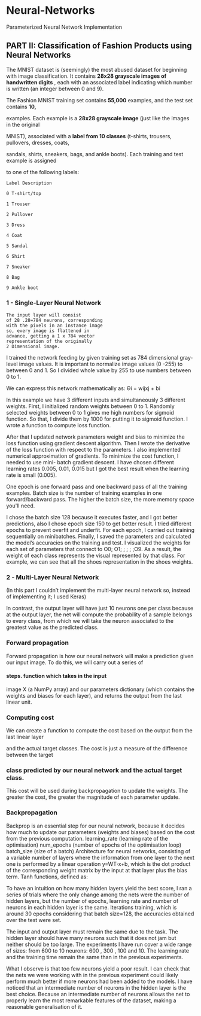 # Neural-Networks
Parameterized Neural Network Implementation
## PART II: Classification of Fashion Products using Neural Networks

The MNIST dataset is (seemingly) the most abused dataset for beginning with image
classification. It contains **28x28 grayscale images of handwritten digits** , each with an
associated label indicating which number is written (an integer between 0 and 9).

The Fashion MNIST training set contains **55,000** examples, and the test set contains **10,**

examples. Each example is a **28x28 grayscale image** (just like the images in the original

MNIST), associated with a **label from 10 classes** (t-shirts, trousers, pullovers, dresses, coats,

sandals, shirts, sneakers, bags, and ankle boots). Each training and test example is assigned

to one of the following labels:

```
Label Description
```
```
0 T-shirt/top
```
```
1 Trouser
```
```
2 Pullover
```
```
3 Dress
```
```
4 Coat
```
```
5 Sandal
```
```
6 Shirt
```
```
7 Sneaker
```
```
8 Bag
```
```
9 Ankle boot
```

### 1 - Single-Layer Neural Network

```
The input layer will consist
of 28 .28=784 neurons, corresponding
with the pixels in an instance image
so, every image is flattened in
advance, getting a 1 x 784 vector
representation of the originally
2 Dimensional image.
```
I trained the network feeding by given training set as 784 dimensional gray-level image
values. It is important to normalize image values (0 -255) to between 0 and 1. So I divided
whole value by 255 to use numbers between 0 to 1.

We can express this network mathematically as: Ɵi = wijxj + bi

In this example we have 3 different
inputs and simultaneously 3 different
weights.
First, I initialized random weights
between 0 to 1. Randomly selected
weights between 0 to 1 gives me high
numbers for sigmoid function. So
that, I divide them by 1000 for putting
it to sigmoid function.
I wrote a function to compute loss
function.

After that I updated network parameters weight and bias to minimize the loss function using
gradient descent algorithm.
Then I wrote the derivative of the loss
function with respect to the parameters. I
also implemented numerical
approximation of gradients. To minimize
the cost function, I needed to use mini-
batch gradient descent.
I have chosen different learning rates
0.005, 0.01, 0.015 but I got the best result
when the learning rate is small (0.005).


One epoch is one forward pass and one backward pass of all the training examples.
Batch size is the number of training examples in one forward/backward pass. The higher the
batch size, the more memory space you'll need.

I chose the batch size 128 because it executes faster, and I got better predictions, also I
chose epoch size 150 to get better result. I tried different epochs to prevent overfit and
underfit.
For each epoch, I carried out training sequentially on minibatches. Finally, I saved the
parameters and calculated the model’s accuracies on the training and test.
I visualized the weights for each set of parameters that connect to O0; O1; ; ; ; ;O9.
As a result, the weight of each class represents the visual represented by that class. For
example, we can see that all the shoes representation in the shoes weights.

### 2 - Multi-Layer Neural Network

(In this part I couldn’t implement the multi-layer neural network so, instead of implementing
it; I used Keras)

In contrast, the output layer will
have just 10 neurons one per class
because at the output layer, the
net will compute the probability of
a sample belongs to every class,
from which we will take the
neuron associated to the greatest
value as the predicted class.
### Forward propagation


Forward propagation is how our neural
network will make a prediction given our input
image. To do this, we will carry out a series of

#### steps. function which takes in the input


image X (a NumPy array) and
our parameters dictionary (which contains the
weights and biases for each layer), and returns
the output from the last linear unit.


### Computing cost

We can create a function to compute the cost based on the output from the last linear layer

and the actual target classes. The cost is just a measure of the difference between the target

### class predicted by our neural network and the actual target class.


This cost will be used during backpropagation to update the weights. The greater the cost,
the greater the magnitude of each parameter update.

### Backpropagation


Backprop is an essential step for our neural network, because it decides how much to
update our parameters (weights and biases) based on the cost from the previous
computation.
learning_rate (learning rate of the optimisation)
num_epochs (number of epochs of the optimisation loop)
batch_size (size of a batch)
Architecture for neural networks, consisting of a variable number of layers where the
information from one layer to the next one is performed by a linear operation y=WT⋅x+b,
which is the dot product of the corresponding weight matrix by the input at that layer plus
the bias term. Tanh functions, defined as:

To have an intuition on how many hidden layers yield the best score, I ran a series of trials
where the only change among the nets were the number of hidden layers, but the number
of epochs, learning rate and number of neurons in each hidden layer is the same. Iterations
training, which is around 30 epochs considering that batch size=128, the accuracies obtained
over the test were set.

The input and output layer must remain the same due to the task. The hidden layer should
have many neurons such that it does not jam but neither should be too large.
The experiments I have run cover a wide range of sizes: from 600 to 10 neurons: 600 , 300 ,
100 and 10. The learning rate and the training time remain the same than in the previous
experiments.

What I observe is that too few neurons yield a poor result. I can check that the nets we were
working with in the previous experiment could likely perform much better if more neurons
had been added to the models. I have noticed that an intermediate number of neurons in
the hidden layer is the best choice. Because an intermediate number of neurons allows the
net to properly learn the most remarkable features of the dataset, making a reasonable
generalisation of it.
